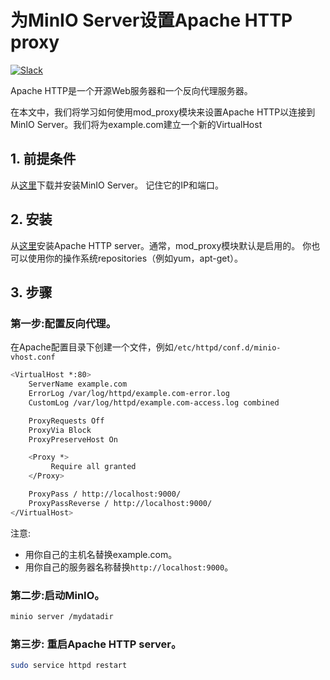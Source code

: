 # 为MinIO Server设置Apache HTTP proxy

 [![Slack](https://slack.min.io/slack?type=svg)](http://slack.minio.org.cn/questions)

Apache HTTP是一个开源Web服务器和一个反向代理服务器。  

在本文中，我们将学习如何使用mod_proxy模块来设置Apache HTTP以连接到MinIO Server。我们将为example.com建立一个新的VirtualHost

## 1. 前提条件

从[这里](http://docs.minio.org.cn/docs/master/minio-quickstart-guide)下载并安装MinIO Server。 记住它的IP和端口。

## 2. 安装

从[这里](https://httpd.apache.org/#downloading)安装Apache HTTP server。通常，mod_proxy模块默认是启用的。 你也可以使用你的操作系统repositories（例如yum，apt-get）。

## 3. 步骤

### 第一步:配置反向代理。

在Apache配置目录下创建一个文件，例如`/etc/httpd/conf.d/minio-vhost.conf`

```sh
<VirtualHost *:80>
    ServerName example.com
    ErrorLog /var/log/httpd/example.com-error.log
    CustomLog /var/log/httpd/example.com-access.log combined

    ProxyRequests Off
    ProxyVia Block
    ProxyPreserveHost On

    <Proxy *>
         Require all granted
    </Proxy>

    ProxyPass / http://localhost:9000/
    ProxyPassReverse / http://localhost:9000/
</VirtualHost>
```

注意: 

- 用你自己的主机名替换example.com。
- 用你自己的服务器名称替换`http://localhost:9000`。

### 第二步:启动MinIO。

```sh
minio server /mydatadir
```

### 第三步: 重启Apache HTTP server。

```sh
sudo service httpd restart
```
